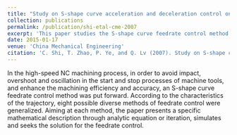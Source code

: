 ```yaml
---
title: "Study on S-shape curve acceleration and deceleration control on NC system"
collection: publications
permalink: /publication/shi-etal-cme-2007
excerpt: 'This paper studies the S-shape curve feedrate control method. It presents a specific mathematical description through analytic equation or iteration, simulates and seeks the solution for the feedrate control.'
date: 2015-01-17
venue: 'China Mechanical Engineering'
citation: 'C. Shi, T. Zhao, P. Ye, and Q. Lv (2007). Study on S-shape curve acceleration and deceleration control on NC system. <i>China Mechanical Engineering 18</i>(7), 1421-1425'
---
```


In the high-speed NC machining process, in order to avoid impact, overshoot and oscillation in the start and stop processes of machine tools, and enhance the machining efficiency and accuracy, an S-shape curve feedrate control method was put forward. According to the characteristics of the trajectory, eight possible diverse methods of feedrate control were generalized. Aiming at each method, the paper presents a specific mathematical description through analytic equation or iteration, simulates and seeks the solution for the feedrate control.
